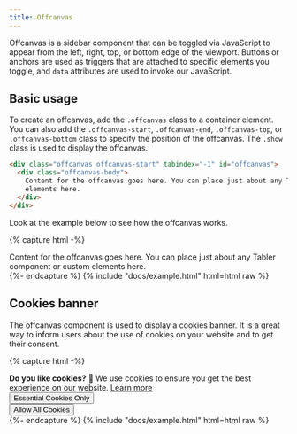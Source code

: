 ```yaml
---
title: Offcanvas
---
```


Offcanvas is a sidebar component that can be toggled via JavaScript to appear from the left, right, top, or bottom edge of the viewport. Buttons or anchors are used as triggers that are attached to specific elements you toggle, and `data` attributes are used to invoke our JavaScript.

## Basic usage

To create an offcanvas, add the `.offcanvas` class to a container element. You can also add the `.offcanvas-start`, `.offcanvas-end`, `.offcanvas-top`, or `.offcanvas-bottom` class to specify the position of the offcanvas. The `.show` class is used to display the offcanvas.

```html
<div class="offcanvas offcanvas-start" tabindex="-1" id="offcanvas">
  <div class="offcanvas-body">
    Content for the offcanvas goes here. You can place just about any Tabler component or custom
    elements here.
  </div>
</div>
```

Look at the example below to see how the offcanvas works.

{% capture html -%}
<div
  class="offcanvas offcanvas-start show"
  tabindex="-1"
  id="offcanvas"
  aria-labelledby="offcanvasLabel"
>
  <div class="offcanvas-body">
    Content for the offcanvas goes here. You can place just about any Tabler component or custom
    elements here.
  </div>
</div>
{%- endcapture %}
{% include "docs/example.html" html=html raw %}

## Cookies banner

The offcanvas component is used to display a cookies banner. It is a great way to inform users about the use of cookies on your website and to get their consent.

{% capture html -%}
<div
  class="offcanvas offcanvas-bottom h-auto show"
  tabindex="-1"
  id="offcanvasBottom"
  aria-modal="true"
  role="dialog"
>
  <div class="offcanvas-body">
    <div class="container">
      <div class="row align-items-center">
        <div class="col">
          <strong>Do you like cookies?</strong> 🍪 We use cookies to ensure you get the best
          experience on our website.
          <a href="./terms-of-service.html" target="_blank">Learn more</a>
        </div>
        <div class="col-auto">
          <button type="button" class="btn btn-primary" data-bs-dismiss="offcanvas">
            Essential Cookies Only
          </button>
        </div>
        <div class="col-auto">
          <button type="button" class="btn btn-primary" data-bs-dismiss="offcanvas">
            Allow All Cookies
          </button>
        </div>
      </div>
    </div>
  </div>
</div>
{%- endcapture %}
{% include "docs/example.html" html=html raw %}
